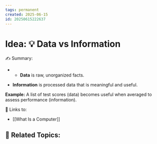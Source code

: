 ```yaml
---
tags: permanent
created: 2025-06-15
id: 20250615222637
---
```


# Idea: 💡 Data vs Information

✍ Summary:
- - **Data** is raw, unorganized facts.
    
- **Information** is processed data that is meaningful and useful.
    

**Example:** A list of test scores (data) becomes useful when averaged to assess performance (information).

🔗 Links to:
- [[What Is a Computer]]

👀 Related Topics:
- 
